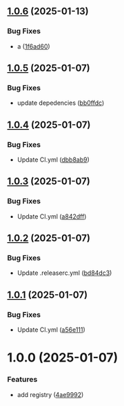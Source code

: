## [1.0.6](https://github.com/Unity-UPM-Packages/Test2/compare/v1.0.5...v1.0.6) (2025-01-13)


### Bug Fixes

* a ([1f6ad60](https://github.com/Unity-UPM-Packages/Test2/commit/1f6ad60a484d902f796ab5b2bfb91f79a0f65bf9))

## [1.0.5](https://github.com/Unity-UPM-Packages/Test2/compare/v1.0.4...v1.0.5) (2025-01-07)


### Bug Fixes

* update depedencies ([bb0ffdc](https://github.com/Unity-UPM-Packages/Test2/commit/bb0ffdcd858c67b00043b2b8893d8c39c4f32d4b))

## [1.0.4](https://github.com/Unity-UPM-Packages/Test2/compare/v1.0.3...v1.0.4) (2025-01-07)


### Bug Fixes

* Update CI.yml ([dbb8ab9](https://github.com/Unity-UPM-Packages/Test2/commit/dbb8ab9fcb2d94984131c6366af686060a1bae3d))

## [1.0.3](https://github.com/Unity-UPM-Packages/Test2/compare/v1.0.2...v1.0.3) (2025-01-07)


### Bug Fixes

* Update CI.yml ([a842dff](https://github.com/Unity-UPM-Packages/Test2/commit/a842dff4a3ce11d65de28094b062152e6198c763))

## [1.0.2](https://github.com/Unity-UPM-Packages/Test2/compare/v1.0.1...v1.0.2) (2025-01-07)


### Bug Fixes

* Update .releaserc.yml ([bd84dc3](https://github.com/Unity-UPM-Packages/Test2/commit/bd84dc3ea2990f36bad3463175f465319cfddea8))

## [1.0.1](https://github.com/Unity-UPM-Packages/Test2/compare/v1.0.0...v1.0.1) (2025-01-07)


### Bug Fixes

* Update CI.yml ([a56e111](https://github.com/Unity-UPM-Packages/Test2/commit/a56e1114ea90706e4d040d7dc1276a5b39085e5b))

# 1.0.0 (2025-01-07)


### Features

* add registry ([4ae9992](https://github.com/Unity-UPM-Packages/Test2/commit/4ae9992aa5a5ff9ccd7bd8bf0aaa01c51ebd13f2))
